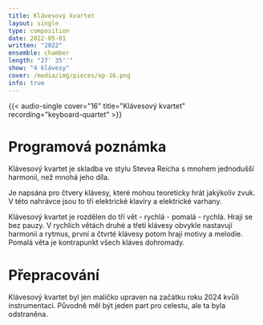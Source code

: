```yaml
---
title: Klávesový kvartet
layout: single
type: composition
date: 2022-05-01
written: "2022"
ensemble: chamber
length: "27' 35''"
show: "4 klávesy"
cover: /media/img/pieces/op-16.png
info: true
---
```


{{< audio-single cover="16" title="Klávesový kvartet" recording="keyboard-quartet" >}}

# Programová poznámka

Klávesový kvartet je skladba ve stylu Stevea Reicha s mnohem jednodušší harmonií, než mnohá jeho díla.

Je napsána pro čtvery klávesy, které mohou teoreticky hrát jakýkoliv zvuk. V této nahrávce jsou to tři elektrické klavíry a elektrické varhany.

Klávesový kvartet je rozdělen do tří vět - rychlá - pomalá - rychlá. Hrají se bez pauzy. V rychlích větách druhé a třetí klávesy obvykle nastavují harmonii a rytmus, první a čtvrté klávesy potom hrají motivy a melodie. Pomalá věta je kontrapunkt všech kláves dohromady.

# Přepracování

Klávesový kvartet byl jen maličko upraven na začátku roku 2024 kvůli instrumentaci. Původně měl být jeden part pro celestu, ale ta byla odstraněna.